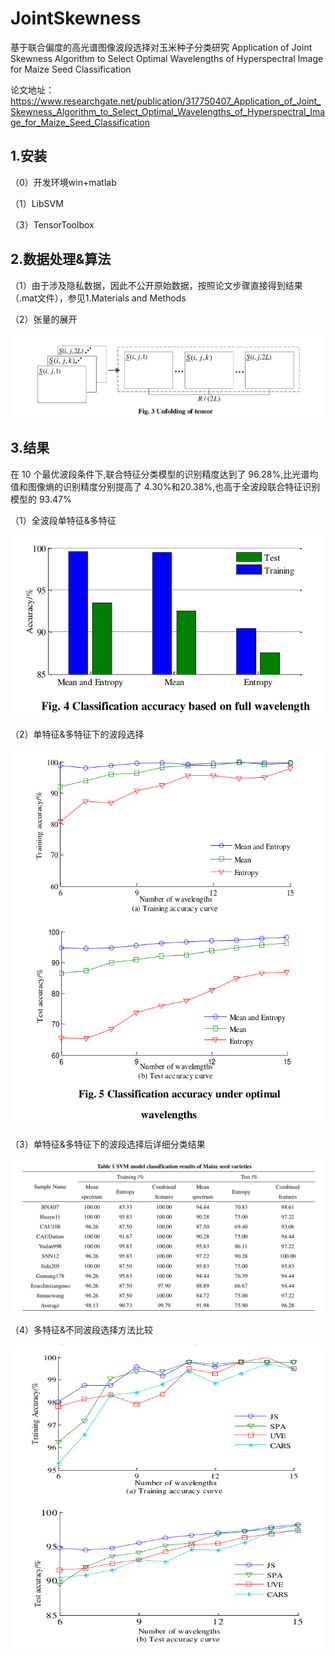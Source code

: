 # JointSkewness
基于联合偏度的高光谱图像波段选择对玉米种子分类研究
Application of Joint Skewness Algorithm to Select Optimal Wavelengths of Hyperspectral Image for Maize Seed Classification
 
论文地址：https://www.researchgate.net/publication/317750407_Application_of_Joint_Skewness_Algorithm_to_Select_Optimal_Wavelengths_of_Hyperspectral_Image_for_Maize_Seed_Classification

## 1.安装

（0）开发环境win+matlab

（1）LibSVM

（3）TensorToolbox

## 2.数据处理&算法

（1）由于涉及隐私数据，因此不公开原始数据，按照论文步骤直接得到结果（.mat文件），参见1.Materials and Methods

（2）张量的展开

![MASK0](https://github.com/bleakie/JointSkewness/blob/master/result/unfold.png)

## 3.结果

在 10 个最优波段条件下,联合特征分类模型的识别精度达到了 96.28%,比光谱均值和图像熵的识别精度分别提高了 4.30%和20.38%,也高于全波段联合特征识别模型的 93.47%

（1）全波段单特征&多特征

![MASK0](https://github.com/bleakie/JointSkewness/blob/master/result/full.png)

（2）单特征&多特征下的波段选择

![MASK0](https://github.com/bleakie/JointSkewness/blob/master/result/optimal.png)

（3）单特征&多特征下的波段选择后详细分类结果

![MASK0](https://github.com/bleakie/JointSkewness/blob/master/result/result.png)

（4）多特征&不同波段选择方法比较

![MASK](https://github.com/bleakie/JointSkewness/blob/master/result/compare.png)

